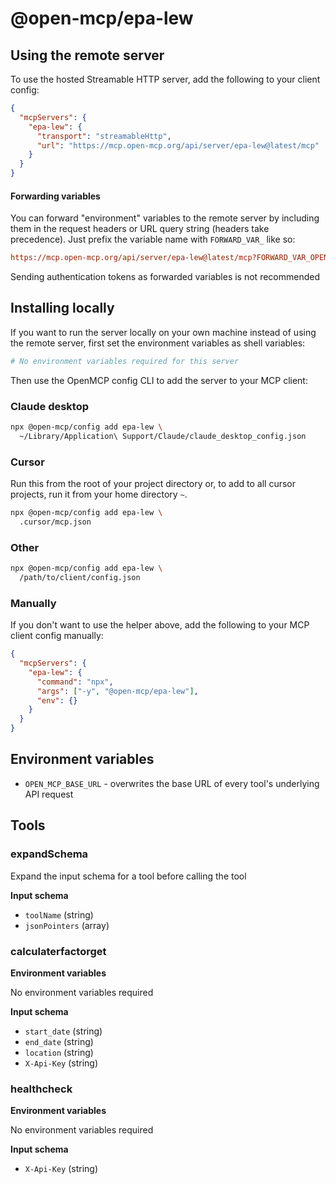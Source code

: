 # @open-mcp/epa-lew

## Using the remote server

To use the hosted Streamable HTTP server, add the following to your client config:

```json
{
  "mcpServers": {
    "epa-lew": {
      "transport": "streamableHttp",
      "url": "https://mcp.open-mcp.org/api/server/epa-lew@latest/mcp"
    }
  }
}
```

#### Forwarding variables

You can forward "environment" variables to the remote server by including them in the request headers or URL query string (headers take precedence). Just prefix the variable name with `FORWARD_VAR_` like so:

```ini
https://mcp.open-mcp.org/api/server/epa-lew@latest/mcp?FORWARD_VAR_OPEN_MCP_BASE_URL=https%3A%2F%2Fapi.example.com
```

<Callout title="Security" type="warn">
  Sending authentication tokens as forwarded variables is not recommended
</Callout>

## Installing locally

If you want to run the server locally on your own machine instead of using the remote server, first set the environment variables as shell variables:

```bash
# No environment variables required for this server
```

Then use the OpenMCP config CLI to add the server to your MCP client:

### Claude desktop

```bash
npx @open-mcp/config add epa-lew \
  ~/Library/Application\ Support/Claude/claude_desktop_config.json
```

### Cursor

Run this from the root of your project directory or, to add to all cursor projects, run it from your home directory `~`.

```bash
npx @open-mcp/config add epa-lew \
  .cursor/mcp.json
```

### Other

```bash
npx @open-mcp/config add epa-lew \
  /path/to/client/config.json
```

### Manually

If you don't want to use the helper above, add the following to your MCP client config manually:

```json
{
  "mcpServers": {
    "epa-lew": {
      "command": "npx",
      "args": ["-y", "@open-mcp/epa-lew"],
      "env": {}
    }
  }
}
```

## Environment variables

- `OPEN_MCP_BASE_URL` - overwrites the base URL of every tool's underlying API request


## Tools

### expandSchema

Expand the input schema for a tool before calling the tool

**Input schema**

- `toolName` (string)
- `jsonPointers` (array)

### calculaterfactorget

**Environment variables**

No environment variables required

**Input schema**

- `start_date` (string)
- `end_date` (string)
- `location` (string)
- `X-Api-Key` (string)

### healthcheck

**Environment variables**

No environment variables required

**Input schema**

- `X-Api-Key` (string)
